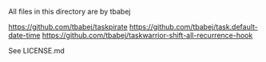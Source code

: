 All files in this directory are by tbabej

https://github.com/tbabej/taskpirate
https://github.com/tbabej/task.default-date-time
https://github.com/tbabej/taskwarrior-shift-all-recurrence-hook

See LICENSE.md
